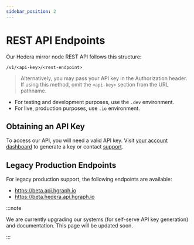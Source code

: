 ```yaml
---
sidebar_position: 2
---
```


# REST API Endpoints

Our Hedera mirror node REST API follows this structure:

```
/v1/<api-key>/<rest-endpoint>
```

> Alternatively, you may pass your API key in the Authorization header. If using this method, omit the `<api-key>` section from the URL pathname.

* For testing and development purposes, use the `.dev` environment.
* For live, production purposes, use `.io` environment.

## Obtaining an API Key
To access our API, you will need a valid API key. Visit [your account dashboard](https://console.hgraph.io) to generate a key or contact [support](/support).

## Legacy Production Endpoints

For legacy production support, the following endpoints are available:

- https://beta.api.hgraph.io
- https://beta.hedera.api.hgraph.io

:::note

We are currently upgrading our systems (for self-serve API key generation) and documentation. This page will be updated soon.

:::